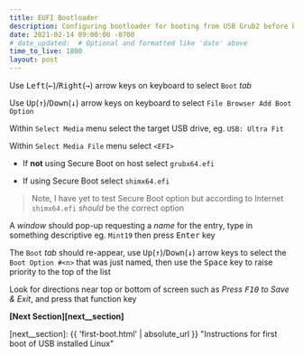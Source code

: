 ```yaml
---
title: EUFI Bootloader
description: Configuring bootloader for booting from USB Grub2 before built-in drive of host
date: 2021-02-14 09:00:00 -0700
# date_updated:  # Optional and formatted like 'date' above
time_to_live: 1800
layout: post
---
```




Use <kbd>Left</kbd>(<kbd>&larr;</kbd>)/<kbd>Right</kbd>(<kbd>&rarr;</kbd>) arrow keys on keyboard to select `Boot` _tab_


Use <kbd>Up</kbd>(<kbd>&uarr;</kbd>)/<kbd>Down</kbd>(<kbd>&darr;</kbd>) arrow keys on keyboard to select `File Browser Add Boot Option`


Within `Select Media` menu select the target USB drive, eg. `USB: Ultra Fit`


Within `Select Media File` menu select `<EFI>`


- If **not** using Secure Boot on host select `grubx64.efi`

- If using Secure Boot select `shimx64.efi`


> Note, I have yet to test Secure Boot option but according to Internet `shimx64.efi` _should_ be the correct option


A _window_ should pop-up requesting a _name_ for the entry, type in something descriptive eg. `Mint19` then press <kbd>Enter</kbd> key


The `Boot` _tab_ should re-appear, use <kbd>Up</kbd>(<kbd>&uarr;</kbd>)/<kbd>Down</kbd>(<kbd>&darr;</kbd>) arrow keys to select the `Boot Option #<n>` that was just named, then use the <kbd>Space</kbd> key to raise priority to the top of the list


Look for directions near top or bottom of screen such as _Press <kbd>F10</kbd> to Save & Exit_, and press that function key


**[Next Section][next__section]**


[next__section]: {{ 'first-boot.html' | absolute_url }} "Instructions for first boot of USB installed Linux"

